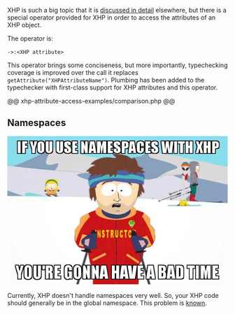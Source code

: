 XHP is such a big topic that it is [discussed in detail](../05-xhp/01-intro.md) elsewhere, but there is a special operator provided for XHP in order to access the attributes of an XHP object. 

The operator is:

```
->:<XHP attribute>
```

This operator brings some conciseness, but more importantly, typechecking coverage is improved over the call it replaces `getAttribute("XHPAttributeName")`. Plumbing has been added to the typechecker with first-class support for XHP attributes and this operator.

@@ xhp-attribute-access-examples/comparison.php @@

## Namespaces

![Don't use Namespaces](images/xhp-namespaces-play-nice.jpg)

Currently, XHP doesn't handle namespaces very well. So, your XHP code should generally be in the global namespace. This problem is [known](https://github.com/facebook/xhp-lib/issues/64).
